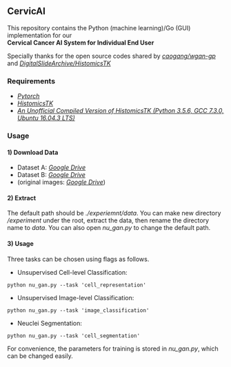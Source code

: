 ## CervicAI 

This repository contains the Python (machine learning)/Go (GUI) implementation for our  
            <B>Cervical Cancer AI System for Individual End User</B>


Specially thanks for the open source codes shared by [*caogang/wgan-gp*](https://github.com/caogang/wgan-gp) and [*DigitalSlideArchive/HistomicsTK*](https://github.com/DigitalSlideArchive/HistomicsTK)

### Requirements

* [*Pytorch*](https://github.com/pytorch/pytorch)
* [*HistomicsTK*](https://github.com/DigitalSlideArchive/HistomicsTK)
* [*An Unofficial Compiled Version of HistomicsTK (Python 3.5.6, GCC 7.3.0, Ubuntu 16.04.3 LTS)*](https://drive.google.com/file/d/10jisjIPYJrYxhDTyQaNTZFmwx9QaXhZr/view?usp=sharing)


### Usage

#### 1) Download Data

- Dataset A: [*Google Drive*](https://drive.google.com/file/d/10h1cJBiLcc9oGyWWea_2d0gefRo_GXfJ/view?usp=sharing)
- Dataset B: [*Google Drive*](https://drive.google.com/file/d/1kYik0ByDPiK94Xt4mvoV3lOah2Zfx3dH/view?usp=sharing)
- (original images: [*Google Drive*](https://drive.google.com/drive/folders/1GmFM8TEGMVdh17_F_rXxR6dR8ha20y8w?usp=sharing))

#### 2) Extract

The default path should be *./experiemnt/data*. 
You can make new directory */experiment* under the root, extract the data, then rename the directory name to *data*.
You can also open *nu_gan.py* to change the default path.

#### 3) Usage

Three tasks can be chosen using flags as follows.

* Unsupervised Cell-level Classification:
```shell
python nu_gan.py --task 'cell_representation'
```

* Unsupervised Image-level Classification:
```shell
python nu_gan.py --task 'image_classification'
```

* Neuclei Segmentation:
```shell
python nu_gan.py --task 'cell_segmentation'
```

For convenience, the parameters for training is stored in *nu_gan.py*, which can be changed easily.
